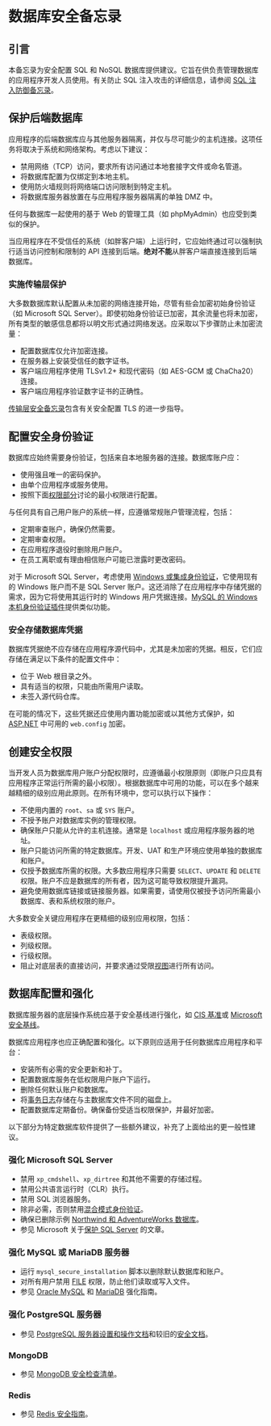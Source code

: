 # 数据库安全备忘录

## 引言

本备忘录为安全配置 SQL 和 NoSQL 数据库提供建议。它旨在供负责管理数据库的应用程序开发人员使用。有关防止 SQL 注入攻击的详细信息，请参阅 [SQL 注入防御备忘录](SQL_Injection_Prevention_Cheat_Sheet.md)。

## 保护后端数据库

应用程序的后端数据库应与其他服务器隔离，并仅与尽可能少的主机连接。这项任务将取决于系统和网络架构。考虑以下建议：

- 禁用网络（TCP）访问，要求所有访问通过本地套接字文件或命名管道。
- 将数据库配置为仅绑定到本地主机。
- 使用防火墙规则将网络端口访问限制到特定主机。
- 将数据库服务器放置在与应用程序服务器隔离的单独 DMZ 中。

任何与数据库一起使用的基于 Web 的管理工具（如 phpMyAdmin）也应受到类似的保护。

当应用程序在不受信任的系统（如胖客户端）上运行时，它应始终通过可以强制执行适当访问控制和限制的 API 连接到后端。**绝对不能**从胖客户端直接连接到后端数据库。

### 实施传输层保护

大多数数据库默认配置从未加密的网络连接开始，尽管有些会加密初始身份验证（如 Microsoft SQL Server）。即使初始身份验证已加密，其余流量也将未加密，所有类型的敏感信息都将以明文形式通过网络发送。应采取以下步骤防止未加密流量：

- 配置数据库仅允许加密连接。
- 在服务器上安装受信任的数字证书。
- 客户端应用程序使用 TLSv1.2+ 和现代密码（如 AES-GCM 或 ChaCha20）连接。
- 客户端应用程序验证数字证书的正确性。

[传输层安全备忘录](Transport_Layer_Security_Cheat_Sheet.md)包含有关安全配置 TLS 的进一步指导。

## 配置安全身份验证

数据库应始终需要身份验证，包括来自本地服务器的连接。数据库账户应：

- 使用强且唯一的密码保护。
- 由单个应用程序或服务使用。
- 按照下面[权限部分](#创建安全权限)讨论的最小权限进行配置。

与任何具有自己用户账户的系统一样，应遵循常规账户管理流程，包括：

- 定期审查账户，确保仍然需要。
- 定期审查权限。
- 在应用程序退役时删除用户账户。
- 在员工离职或有理由相信账户可能已泄露时更改密码。

对于 Microsoft SQL Server，考虑使用 [Windows 或集成身份验证](https://docs.microsoft.com/en-us/dotnet/framework/data/adonet/sql/authentication-in-sql-server)，它使用现有的 Windows 账户而不是 SQL Server 账户。这还消除了在应用程序中存储凭据的需求，因为它将使用其运行时的 Windows 用户凭据连接。[MySQL 的 Windows 本机身份验证插件](https://dev.mysql.com/doc/connector-net/en/connector-net-programming-authentication-windows-native.html)提供类似功能。

### 安全存储数据库凭据

数据库凭据绝不应存储在应用程序源代码中，尤其是未加密的凭据。相反，它们应存储在满足以下条件的配置文件中：

- 位于 Web 根目录之外。
- 具有适当的权限，只能由所需用户读取。
- 未签入源代码仓库。

在可能的情况下，这些凭据还应使用内置功能加密或以其他方式保护，如 [ASP.NET](https://docs.microsoft.com/en-us/dotnet/framework/data/adonet/connection-strings-and-configuration-files#encrypting-configuration-file-sections-using-protected-configuration) 中可用的 `web.config` 加密。

## 创建安全权限

当开发人员为数据库用户账户分配权限时，应遵循最小权限原则（即账户只应具有应用程序正常运行所需的最小权限）。根据数据库中可用的功能，可以在多个越来越精细的级别应用此原则。在所有环境中，您可以执行以下操作：

- 不使用内置的 `root`、`sa` 或 `SYS` 账户。
- 不授予账户对数据库实例的管理权限。
- 确保账户只能从允许的主机连接。通常是 `localhost` 或应用程序服务器的地址。
- 账户只能访问所需的特定数据库。开发、UAT 和生产环境应使用单独的数据库和账户。
- 仅授予数据库所需的权限。大多数应用程序只需要 `SELECT`、`UPDATE` 和 `DELETE` 权限。账户不应是数据库的所有者，因为这可能导致权限提升漏洞。
- 避免使用数据库链接或链接服务器。如果需要，请使用仅被授予访问所需最小数据库、表和系统权限的账户。

大多数安全关键应用程序在更精细的级别应用权限，包括：

- 表级权限。
- 列级权限。
- 行级权限。
- 阻止对底层表的直接访问，并要求通过受限[视图](https://en.wikipedia.org/wiki/View_(SQL))进行所有访问。

## 数据库配置和强化

数据库服务器的底层操作系统应基于安全基线进行强化，如 [CIS 基准](https://www.cisecurity.org/cis-benchmarks/)或 [Microsoft 安全基线](https://docs.microsoft.com/en-us/windows/security/threat-protection/windows-security-baselines)。

数据库应用程序也应正确配置和强化。以下原则应适用于任何数据库应用程序和平台：

- 安装所有必需的安全更新和补丁。
- 配置数据库服务在低权限用户账户下运行。
- 删除任何默认账户和数据库。
- 将[事务日志](https://en.wikipedia.org/wiki/Transaction_log)存储在与主数据库文件不同的磁盘上。
- 配置数据库定期备份。确保备份受适当权限保护，并最好加密。

以下部分为特定数据库软件提供了一些额外建议，补充了上面给出的更一般性建议。

### 强化 Microsoft SQL Server

- 禁用 `xp_cmdshell`、`xp_dirtree` 和其他不需要的存储过程。
- 禁用公共语言运行时（CLR）执行。
- 禁用 SQL 浏览器服务。
- 除非必需，否则禁用[混合模式身份验证](https://docs.microsoft.com/en-us/sql/relational-databases/security/choose-an-authentication-mode?view=sql-server-ver15)。
- 确保已删除示例 [Northwind 和 AdventureWorks 数据库](https://docs.microsoft.com/en-us/dotnet/framework/data/adonet/sql/linq/downloading-sample-databases)。
- 参见 Microsoft 关于[保护 SQL Server](https://docs.microsoft.com/en-us/sql/relational-databases/security/securing-sql-server) 的文章。

### 强化 MySQL 或 MariaDB 服务器

- 运行 `mysql_secure_installation` 脚本以删除默认数据库和账户。
- 对所有用户禁用 [FILE](https://dev.mysql.com/doc/refman/8.0/en/privileges-provided.html#priv_file) 权限，防止他们读取或写入文件。
- 参见 [Oracle MySQL](https://dev.mysql.com/doc/refman/8.0/en/security-guidelines.html) 和 [MariaDB](https://mariadb.com/kb/en/library/securing-mariadb/) 强化指南。

### 强化 PostgreSQL 服务器

- 参见 [PostgreSQL 服务器设置和操作文档](https://www.postgresql.org/docs/current/runtime.html)和较旧的[安全文档](https://www.postgresql.org/docs/7.0/security.htm)。

### MongoDB

- 参见 [MongoDB 安全检查清单](https://docs.mongodb.com/manual/administration/security-checklist/)。

### Redis

- 参见 [Redis 安全指南](https://redis.io/topics/security)。
